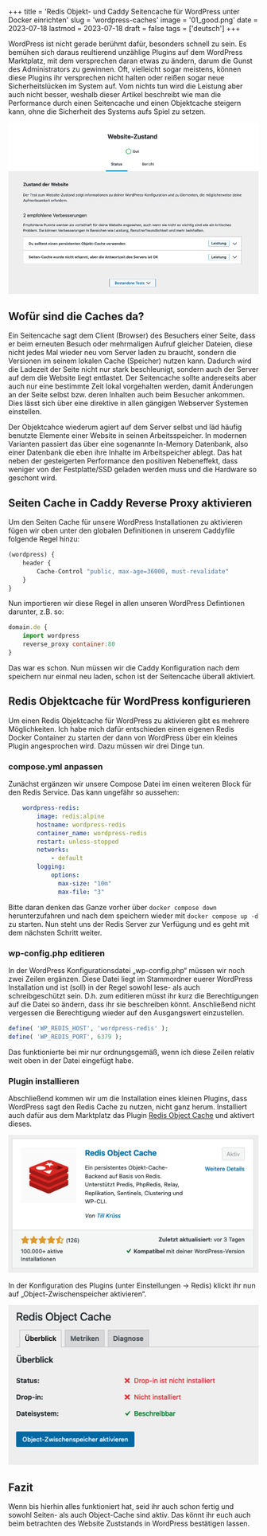 +++
title = 'Redis Objekt- und Caddy Seitencache für WordPress unter Docker einrichten'
slug = 'wordpress-caches'
image = '01_good.png'
date = 2023-07-18
lastmod = 2023-07-18
draft = false
tags = ['deutsch']
+++

WordPress ist nicht gerade berühmt dafür, besonders schnell zu sein. 
Es bemühen sich daraus reultierend unzählige Plugins auf dem WordPress Marktplatz, 
mit dem versprechen daran etwas zu ändern, darum die Gunst des Administrators zu gewinnen. 
Oft, vielleicht sogar meistens, können diese Plugins ihr versprechen nicht halten oder reißen 
sogar neue Sicherheitslücken im System auf. Vom nichts tun wird die Leistung aber auch nicht besser, 
weshalb dieser Artikel beschreibt wie man die Performance durch einen Seitencache und einen Objektcache 
steigern kann, ohne die Sicherheit des Systems aufs Spiel zu setzen.

![Wartung](02_details.png)

## Wofür sind die Caches da?

Ein Seitencache sagt dem Client (Browser) des Besuchers einer Seite, dass er beim erneuten Besuch oder 
mehrmaligen Aufruf gleicher Dateien, diese nicht jedes Mal wieder neu vom Server laden zu braucht, 
sondern die Versionen im seinem lokalen Cache (Speicher) nutzen kann. Dadurch wird die Ladezeit der 
Seite nicht nur stark beschleunigt, sondern auch der Server auf dem die Website liegt entlastet. 
Der Seitencache sollte andereseits aber auch nur eine bestimmte Zeit lokal vorgehalten werden, 
damit Änderungen an der Seite selbst bzw. deren Inhalten auch beim Besucher ankommen. 
Dies lässt sich über eine direktive in allen gängigen Webserver Systemen einstellen.

Der Objektcahce wiederum agiert auf dem Server selbst und läd häufig benutzte Elemente einer Website 
in seinen Arbeitsspeicher. In modernen Varianten passiert das über eine sogenannte In-Memory 
Datenbank, also einer Datenbank die eben ihre Inhalte im Arbeitspeicher ablegt. 
Das hat neben der gesteigerten Performance den positiven Nebeneffekt, dass weniger von der 
Festplatte/SSD geladen werden muss und die Hardware so geschont wird.

## Seiten Cache in Caddy Reverse Proxy aktivieren

Um den Seiten Cache für unsere WordPress Installationen zu aktivieren fügen wir oben unter 
den globalen Definitionen in unserem Caddyfile folgende Regel hinzu:

```js
(wordpress) {
    header {
        Cache-Control "public, max-age=36000, must-revalidate"
    }
}
```

Nun importieren wir diese Regel in allen unseren WordPress Defintionen darunter, z.B. so:

```js
domain.de {
    import wordpress
    reverse_proxy container:80
}
```

Das war es schon. Nun müssen wir die Caddy Konfiguration nach dem speichern nur einmal neu laden, 
schon ist der Seitencache überall aktiviert.

## Redis Objektcache für WordPress konfigurieren

Um einen Redis Objektcache für WordPress zu aktivieren gibt es mehrere Möglichkeiten. 
Ich habe mich dafür entschieden einen eigenen Redis Docker Container zu starten der dann von 
WordPress über ein kleines Plugin angesprochen wird. Dazu müssen wir drei Dinge tun.

### compose.yml anpassen

Zunächst ergänzen wir unsere Compose Datei im einen weiteren Block für den Redis Service. 
Das kann ungefähr so aussehen:

```yaml
    wordpress-redis:
        image: redis:alpine
        hostname: wordpress-redis
        container_name: wordpress-redis
        restart: unless-stopped
        networks:
            - default
        logging:
            options:
              max-size: "10m"
              max-file: "3"
```

Bitte daran denken das Ganze vorher über ```docker compose down``` herunterzufahren und nach dem speichern wieder mit
```docker compose up -d``` zu starten. Nun steht uns der Redis Server zur Verfügung und es geht mit 
dem nächsten Schritt weiter.

### wp-config.php editieren

In der WordPress Konfigurationsdatei „wp-config.php“ müssen wir noch zwei Zeilen ergänzen. 
Diese Datei liegt im Stammordner euerer WordPress Installation und ist (soll) in der Regel 
sowohl lese- als auch schreibgeschützt sein. D.h. zum editieren müsst ihr kurz die 
Berechtigungen auf die Datei so ändern, dass ihr sie beschreiben könnt. 
Anschließend nicht vergessen die Berechtigung wieder auf den Ausgangswert einzustellen.

```php
define( 'WP_REDIS_HOST', 'wordpress-redis' );
define( 'WP_REDIS_PORT', 6379 );
```
Das funktionierte bei mir nur ordnungsgemäß, wenn ich diese Zeilen relativ weit oben in der Datei eingefügt habe.

### Plugin installieren

Abschließend kommen wir um die Installation eines kleinen Plugins, dass WordPress sagt den Redis Cache zu nutzen, 
nicht ganz herum. Installiert auch dafür aus dem Marktplatz das Plugin <a href="https://wordpress.org/plugins/redis-cache/" target="_blank">Redis Object Cache</a> 
und aktivert dieses.

![Plugin](03_plugin.png)

In der Konfiguration des Plugins (unter Einstellungen -> Redis) klickt ihr nun 
auf „Object-Zwischenspeicher aktivieren“.

![Plugin Config](04_config.png)

## Fazit

Wenn bis hierhin alles funktioniert hat, seid ihr auch schon fertig und sowohl Seiten- als auch 
Object-Cache sind aktiv. Das könnt ihr euch auch beim betrachten des Website Zuststands in WordPress 
bestätigen lassen.
